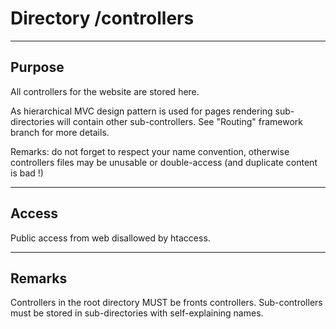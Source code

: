 # Directory /controllers

---
## Purpose

All controllers for the website are stored here.

As hierarchical MVC design pattern is used for pages rendering sub-directories will contain other sub-controllers.
See "Routing" framework branch for more details.

Remarks: do not forget to respect your name convention, otherwise controllers files may be unusable or double-access (and duplicate content is bad !)

---
## Access

Public access from web disallowed by htaccess.

---
## Remarks

Controllers in the root directory MUST be fronts controllers.
Sub-controllers must be stored in sub-directories with self-explaining names.
